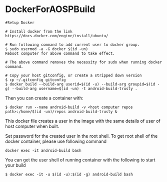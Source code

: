 # DockerForAOSPBuild

```
#Setup Docker

# Install docker from the link https://docs.docker.com/engine/install/ubuntu/

# Run following command to add current user to docker group. 
$ sudo usermod -a -G docker $(id -un)   
Reboot computer for above command to take effect.

# The above command removes the necessity for sudo when running docker command.

```

```
# Copy your host gitconfig, or create a stripped down version
$ cp ~/.gitconfig gitconfig
$ docker build --build-arg userid=$(id -u) --build-arg groupid=$(id -g) --build-arg username=$(id -un) -t android-build-trusty .
```

Then you can create a container with:
```
$ docker run --name android-build -v <host computer repos path>:/home/$(id -un)/repos android-build-trusty &
```

This docker file creates a user in the image with the same details of user of host computer when built.

Set password for the created user in the root shell.  To get root shell of the docker container, please use following command
```
docker exec -it android-build bash
```

You can get the user shell of running container with the following to start your build
```
$ docker exec -it -u $(id -u):$(id -g) android-build bash
```